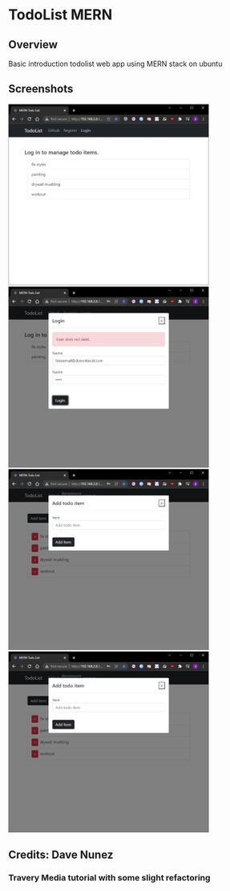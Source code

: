 # TodoList MERN

## Overview
Basic introduction todolist web app using MERN stack on ubuntu

## Screenshots
<p float="left">
  <img src="./screenshots/todo_main.PNG" width="400" height="auto">
  <img src="./screenshots/todo_auth.PNG" width="400" height="auto">
  <img src="./screenshots/todo_add.PNG" width="400" height="auto">
  <img src="./screenshots/todo_add.PNG" width="400" height="auto">
</p>

## Credits: Dave Nunez
### Travery Media tutorial with some slight refactoring
